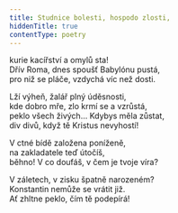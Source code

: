 ```yaml
---
title: Studnice bolesti, hospodo zlosti,
hiddenTitle: true
contentType: poetry
---
```


<section>

kurie kacířství a omylů sta!  
Dřív Roma, dnes spoušť Babylónu pustá,  
pro niž se pláče, vzdychá víc než dosti.

</section>

<section>

Lží výheň, žalář plný úděsnosti,  
kde dobro mře, zlo krmí se a vzrůstá,  
peklo všech živých… Kdybys měla zůstat,  
div divů, když tě Kristus nevyhostí!

</section>

<section>

V ctné bídě založena poníženě,  
na zakladatele teď útočíš,  
běhno! V co doufáš, v čem je tvoje víra?

</section>

<section>

V záletech, v zisku špatně narozeném?  
Konstantin nemůže se vrátit již.  
Ať zhltne peklo, čím tě podepírá!

</section>
